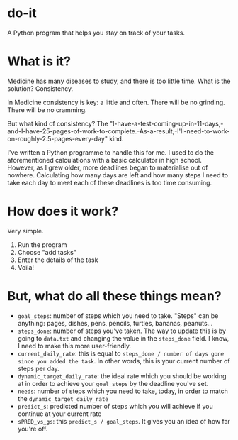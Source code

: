 # do-it
A Python program that helps you stay on track of your tasks.

# What is it?
Medicine has many diseases to study, and there is too little time. What is the solution? Consistency.

In Medicine consistency is key: a little and often. There will be no grinding. There will be no cramming.

But what kind of consistency? The "I-have-a-test-coming-up-in-11-days,-and-I-have-25-pages-of-work-to-complete.-As-a-result,-I'll-need-to-work-on-roughly-2.5-pages-every-day" kind.

I've written a Python programme to handle this for me. I used to do the aforementioned calculations with a basic calculator in high school. However, as I grew older, more deadlines began to materialise out of nowhere. Calculating how many days are left and how many steps I need to take each day to meet each of these deadlines is too time consuming.

# How does it work?
Very simple.
1. Run the program
2. Choose "add tasks"
3. Enter the details of the task
4. Voila!

# But, what do all these things mean?
- `goal_steps`: number of steps which you need to take. "Steps" can be anything: pages, dishes, pens, pencils, turtles, bananas, peanuts...
- `steps_done`: number of steps you've taken. The way to update this is by going to `data.txt` and changing the value in the `steps_done` field. I know, I need to make this more user-friendly.
- `current_daily_rate`: this is equal to `steps_done / number of days gone since you added the task`. In other words, this is your current number of steps per day.
- `dynamic_target_daily_rate`: the ideal rate which you should be working at in order to achieve your `goal_steps` by the deadline you've set.
- `needs`: number of steps which you need to take, today, in order to match the `dynamic_target_daily_rate`
- `predict_s`: predicted number of steps which you will achieve if you continue at your current rate
- `sPRED_vs_gs`: this `predict_s / goal_steps`. It gives you an idea of how far you're off.
